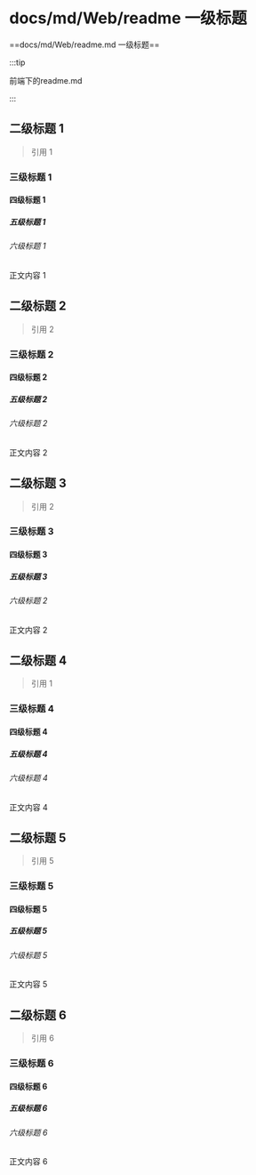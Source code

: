 





# docs/md/Web/readme 一级标题



==docs/md/Web/readme.md 一级标题==





:::tip



前端下的readme.md



:::











## 二级标题 1

> 引用 1

### 三级标题 1

#### 四级标题 1

##### 五级标题 1

###### 六级标题 1

正文内容 1







## 二级标题 2

> 引用 2

### 三级标题 2

#### 四级标题 2

##### 五级标题 2

###### 六级标题 2

正文内容 2



## 二级标题 3

> 引用 2

### 三级标题 3

#### 四级标题 3

##### 五级标题 3

###### 六级标题 2

正文内容 2



## 二级标题 4

> 引用 1

### 三级标题 4

#### 四级标题 4

##### 五级标题 4

###### 六级标题 4

正文内容 4











## 二级标题 5

> 引用 5

### 三级标题 5

#### 四级标题 5

##### 五级标题 5

###### 六级标题 5

正文内容 5









## 二级标题 6

> 引用 6

### 三级标题 6

#### 四级标题 6

##### 五级标题 6

###### 六级标题 6

正文内容 6
